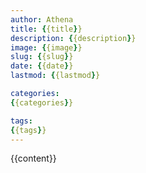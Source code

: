 ```yaml
---
author: Athena
title: {{title}}
description: {{description}}
image: {{image}}
slug: {{slug}}
date: {{date}}
lastmod: {{lastmod}}

categories:
{{categories}}

tags:
{{tags}}
---
```

{{content}}